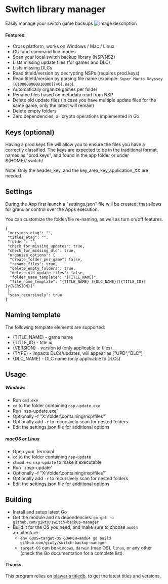 # Switch library manager
Easily manage your switch game backups 
![Image description](https://raw.githubusercontent.com/giwty/nsp-update/master/screenshot.png)

#### Features:
- Cross platform, works on Windows / Mac / Linux
- GUI and command line modes 
- Scan your local switch backup library (NSP/NSZ)
- Lists missing update files (for games and DLC)
- Lists missing DLCs
- Read titleId/version by decrypting NSPs (requires prod.keys)
- Read titleId/version by parsing file name  (example: `Super Mario Odyssey [0100000000010000][v0].nsp`).
- Automatically organize games per folder
- Rename files based on metadata read from NSP
- Delete old update files (in case you have multiple update files for the same game, only the latest will remain)
- Delete empty folders
- Zero dependencies, all crypto operations implemented in Go. 

## Keys (optional)
Having a prod.keys file will allow you to ensure the files you have a correctly classified.
The keys are expected to be in the traditional format, names as "prod.keys", and found in the app folder or under ${HOME}/.switch/

Note: Only the header_key, and the key_area_key_application_XX are needed.

## Settings  
During the App first launch a "settings.json" file will be created, that allows for granular control over the Apps execution.

You can customize the folder/file re-naming, as well as turn on/off features.

```
{
 "versions_etag": "",
 "titles_etag": "",
 "folder": "",
 "check_for_missing_updates": true,
 "check_for_missing_dlc": true,
 "organize_options": {
  "create_folder_per_game": false,
  "rename_files": true,
  "delete_empty_folders": true,
  "delete_old_update_files": false,
  "folder_name_template": "{TITLE_NAME}",
  "file_name_template": "{TITLE_NAME} [{DLC_NAME}][{TITLE_ID}][v{VERSION}]"
 },
 "scan_recursively": true
}
```

## Naming template
The following template elements are supported:
- {TITLE_NAME} - game name
- {TITLE_ID} - title id
- {VERSION} - version id (only applicable to files)
- {TYPE} - impacts DLCs/updates, will appear as ["UPD","DLC"]
- {DLC_NAME} - DLC name (only applicable to DLCs)
## Usage
##### Windows
- Run `cmd.exe`
- `cd` to the folder containing `nsp-update.exe`
- Run `nsp-update.exe'
- Optionally -f "X:\folder\containing\nsp\files"`
- Optionally add  `-r` to recursively scan for nested folders
- Edit the settings.json file for additional options

 
##### macOS or Linux
- Open your Terminal
- `cd` to the folder containing `nsp-update`
- `chmod +x nsp-update` to make it executable
- Run `./nsp-update'
- Optionally -f "X:\folder\containing\nsp\files"`
- Optionally add  `-r` to recursively scan for nested folders
- Edit the settings.json file for additional options

## Building
- Install and setup latest Go
- Get the module and its dependencies: `go get -u github.com/giwty/switch-backup-manager`
- Build it for the OS you need, and make sure to choose `amd64` architecture:
    - `env GOOS=target-OS GOARCH=amd64 go build github.com/giwty/switch-backup-manager`
    - `target-OS` can be `windows`, `darwin` (mac OS), `linux`, or any other (check the Go documentation for a complete list).

#### Thanks
This program relies on [blawar's titledb](https://github.com/blawar/titledb), to get the latest titles and versions.
